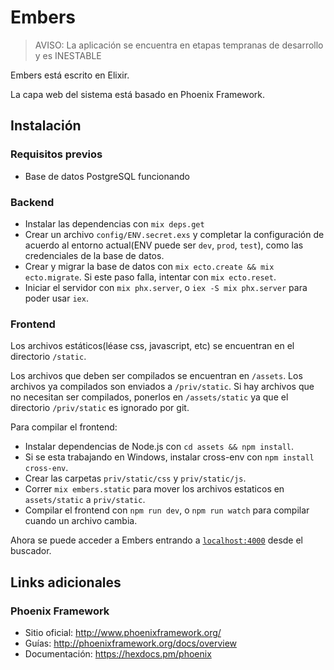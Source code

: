 # Embers

> AVISO: La aplicación se encuentra en etapas tempranas de desarrollo y es INESTABLE

Embers está escrito en Elixir.

La capa web del sistema está basado en Phoenix Framework.

## Instalación

### Requisitos previos

- Base de datos PostgreSQL funcionando

### Backend

- Instalar las dependencias con `mix deps.get`
- Crear un archivo `config/ENV.secret.exs` y completar la configuración de acuerdo al entorno actual(ENV puede ser `dev`, `prod`, `test`), como las credenciales de la base de datos.
- Crear y migrar la base de datos con `mix ecto.create && mix ecto.migrate`. Si este paso falla, intentar con `mix ecto.reset`.
- Iniciar el servidor con `mix phx.server`, o `iex -S mix phx.server` para poder usar `iex`.

### Frontend

Los archivos estáticos(léase css, javascript, etc) se encuentran en el directorio `/static`.

Los archivos que deben ser compilados se encuentran en `/assets`. Los archivos ya compilados son enviados a `/priv/static`. Si hay archivos que no necesitan ser compilados, ponerlos en `/assets/static` ya que el directorio `/priv/static` es ignorado por git.

Para compilar el frontend:

- Instalar dependencias de Node.js con `cd assets && npm install`.
- Si se esta trabajando en Windows, instalar cross-env con `npm install cross-env`.
- Crear las carpetas `priv/static/css` y `priv/static/js`.
- Correr `mix embers.static` para mover los archivos estaticos en `assets/static` a `priv/static`.
- Compilar el frontend con `npm run dev`, o `npm run watch` para compilar cuando un archivo cambia.

Ahora se puede acceder a Embers entrando a [`localhost:4000`](http://localhost:4000) desde el buscador.

## Links adicionales

### Phoenix Framework

- Sitio oficial: <http://www.phoenixframework.org/>
- Guías: <http://phoenixframework.org/docs/overview>
- Documentación: <https://hexdocs.pm/phoenix>
